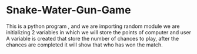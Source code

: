 # Snake-Water-Gun-Game
This is a python program , and we are importing random module
we are initializing 2 variables in which we will store the points of computer and user 
A variable is created that store the number of chances to play, after the chances are completed it will show that who has won the match.